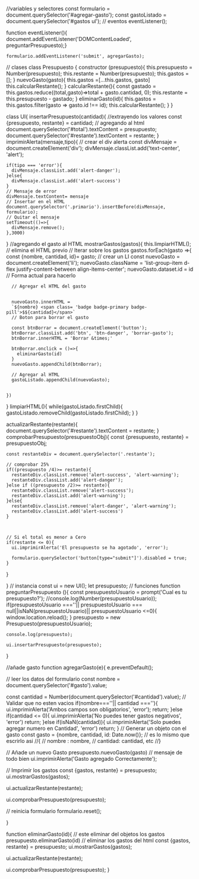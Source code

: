 //variables y selectores
const formulario = document.querySelector('#agregar-gasto');
const gastoListado = document.querySelector('#gastos ul');
// eventos
eventListener();

function eventListener(){
    document.addEventListener('DOMContentLoaded', preguntarPresupuesto);}

    formulario.addEventListener('submit', agregarGasto);




// clases
class Presupuesto {
  constructor (presupuesto){
    this.presupuesto = Number(presupuesto);
    this.restante = Number(presupuesto);
    this.gastos = [];
  }
  nuevoGasto(gasto){
    this.gastos =[...this.gastos, gasto]
    this.calcularRestante();
  }
  calcularRestante(){
    const gastado = this.gastos.reduce((total,gasto)=>total + gasto.cantidad, 0);
    this.restante = this.presupuesto - gastado;
  }
  eliminarGasto(id){
    this.gastos = this.gastos.filter(gasto => gasto.id !== id);
    this.calcularRestante();
  }
}

class UI{
  insertarPresupuesto(cantidad){
    //extrayendo los valores
    const {presupuesto, restante} = cantidad;
    // agregando al html
    document.querySelector('#total').textContent = presupuesto;
    document.querySelector('#restante').textContent = restante;
  }
  imprimirAlerta(mensaje,tipo){
    // crear el div alerta
    const divMensaje = document.createElement('div');
    divMensaje.classList.add('text-center', 'alert');

    if(tipo === 'error'){
      divMensaje.classList.add('alert-danger');
    }else{
      divMensaje.classList.add('alert-success')
    }
    // Mensaje de error
    divMensaje.textContent= mensaje
    // Insertar en el HTML
    document.querySelector('.primario').insertBefore(divMensaje, formulario);
    // Quitar el mensaje
    setTimeout(()=>{
      divMensaje.remove();
    },3000)
  }
  //agregando el gasto al HTML
  mostrarGastos(gastos){
    this.limpiarHTML(); // elimina el HTML previo
    // Iterar sobre los gastos
    gastos.forEach(gasto =>{
      const {nombre, cantidad, id}= gasto;
      // crear un LI
      const nuevoGasto = document.createElement('li');
      nuevoGasto.className = 'list-group-item d-flex justify-content-between align-items-center';
      nuevoGasto.dataset.id = id // Forma actual para hacerlo

      // Agregar el HTML del gasto
     
      
      nuevoGasto.innerHTML = 
      `${nombre} <span class= 'badge badge-primary badge-pill'>$${cantidad}</span>`
      // Boton para borrar el gasto

      const btnBorrar = document.createElement('button');
      btnBorrar.classList.add('btn', 'btn-danger', 'borrar-gasto');
      btnBorrar.innerHTML = 'Borrar &times;'

      btnBorrar.onclick = ()=>{
        eliminarGasto(id)
      }
      nuevoGasto.appendChild(btnBorrar);
     
      // Agregar al HTML
      gastoListado.appendChild(nuevoGasto);
      
     
    })
  }
  limpiarHTML(){
    while(gastoListado.firstChild){
      gastoListado.removeChild(gastoListado.firstChild);
    }
  }

  actualizarRestante(restante){
    document.querySelector('#restante').textContent = restante;
  }
  comprobarPresupuesto(presupuestoObj){
    const {presupuesto, restante} = presupuestoObj;

    const restanteDiv = document.querySelector('.restante');
 
    // comprobar 25%
    if((presupuesto /4)>= restante){
      restanteDiv.classList.remove('alert-success', 'alert-warning');
      restanteDiv.classList.add('alert-danger');
    }else if ((presupuesto /2)>= restante){
      restanteDiv.classList.remove('alert-success');
      restanteDiv.classList.add('alert-warning');
    }else{
      restanteDiv.classList.remove('alert-danger', 'alert-warning');
      restanteDiv.classList.add('alert-success')
    }



    // Si el total es menor a Cero 
    if(restante <= 0){
      ui.imprimirAlerta('El presupuesto se ha agotado', 'error');

      formulario.querySelector('button[type="submit"]').disabled = true;
    }
  }



}
// instancia
const ui = new UI();
let presupuesto;
// funciones
function preguntarPresupuesto (){
    const presupuestoUsuario = prompt('Cual es tu presupuesto?');
    //console.log(Number(presupuestoUsuario));
    if(presupuestoUsuario ===''|| presupuestoUsuario === null||isNaN(presupuestoUsuario)||
    presupuestoUsuario <=0){
        window.location.reload();
    }
    presupuesto = new Presupuesto(presupuestoUsuario);

    console.log(presupuesto);

    ui.insertarPresupuesto(presupuesto);
}

//añade gasto
function agregarGasto(e){
  e.preventDefault();

  
  // leer los datos del formulario
  const nombre = document.querySelector('#gasto').value;

  const cantidad = Number(document.querySelector('#cantidad').value);
  // Validar que no esten vacios
  if(nombre===''|| cantidad ===''){
    ui.imprimirAlerta('Ambos campos son obligatorios', 'error');
    return;
  }else if(cantidad <= 0){
    ui.imprimirAlerta('No puedes tener gastos negativos', 'error')
    return;
  }else if(isNaN(cantidad)){
    ui.imprimirAlerta('Solo puedes agregar numero en Cantidad', 'error')
    return;
  }
  // Generar un objeto con el gasto
  const gasto = {nombre, cantidad, id: Date.now()};
  // es lo mismo que escrirlo asi 
  //{
  // nombre : nombre, 
  // cantidad: cantidad, etc
  //}

  // Añade un nuevo Gasto
  presupuesto.nuevoGasto(gasto)
  // mensaje de todo bien
  ui.imprimirAlerta('Gasto agregado Correctamente');
 
  // Imprimir los gastos
  const {gastos, restante} = presupuesto;
  ui.mostrarGastos(gastos);

  ui.actualizarRestante(restante);

  ui.comprobarPresupuesto(presupuesto);

  // reinicia formulario
  formulario.reset();

}

function eliminarGasto(id){
  // este eliminar del objetos los gastos
  presupuesto.eliminarGasto(id)
  // eliminar los gastos del html
  const {gastos, restante} = presupuesto;
  ui.mostrarGastos(gastos);

  ui.actualizarRestante(restante);

  ui.comprobarPresupuesto(presupuesto);
}
